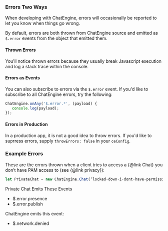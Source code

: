 ### Errors Two Ways

When developing with ChatEngine, errors will occasionally be reported to let you know when things go wrong.

By default, errors are both thrown from ChatEngine source and emitted as ```$.error``` events from the object that emitted them.

#### Thrown Errors

You'll notice thrown errors because they usually break Javascript execution and log a stack trace within the console.

#### Errors as Events

You can also subscribe to errors via the ```$.error``` event. If you'd like to subscribe to all ChatEngine errors, try the following:

```js
ChatEngine.onAny('$.error.*', (payload) {
   console.log(payload);
});
```

#### Errors in Production

In a production app, it is not a good idea to throw errors. If you'd like to suprress errors, supply ```throwErrors: false``` in your ```ceConfig```.

### Example Errors

These are the errors thrown when a client tries to access a {@link Chat} you don’t have PAM access to (see {@link privacy}):

```js
let PrivateChat = new ChatEngine.Chat(‘locked-down-i-dont-have-permissions’);
```

Private Chat Emits These Events
* $.error.presence
* $.error.publish

ChatEngine emits this event:

* $.network.denied
